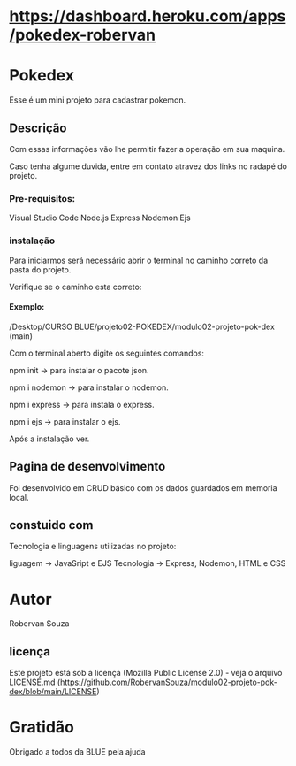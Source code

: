 # https://dashboard.heroku.com/apps/pokedex-robervan

# Pokedex

Esse é um mini projeto para cadastrar pokemon.

## Descrição 

Com essas informações vão lhe permitir fazer a operação em sua maquina.

Caso tenha algume duvida, entre em contato atravez dos links no radapé do projeto.
### Pre-requisitos:

Visual Studio Code
Node.js
Express
Nodemon
Ejs

###  instalação
Para iniciarmos será necessário abrir o terminal no caminho correto da pasta do projeto.

 Verifique se o caminho esta correto:

#### Exemplo:

/Desktop/CURSO BLUE/projeto02-POKEDEX/modulo02-projeto-pok-dex (main)

Com o terminal aberto digite os seguintes comandos:

npm init -> para instalar o pacote json.

npm i nodemon  -> para instalar o nodemon.

npm i express  -> para instala o express.

npm i ejs -> para instalar o ejs.


Após a instalação ver.

## Pagina de desenvolvimento

Foi desenvolvido em CRUD básico com os dados guardados em memoria local.

## constuido com 

Tecnologia e linguagens utilizadas no projeto:

liguagem -> JavaSript e EJS
Tecnologia -> Express, Nodemon, HTML e CSS

# Autor
Robervan Souza 

## licença

Este projeto está sob a licença (Mozilla Public License 2.0) - veja o arquivo LICENSE.md (https://github.com/RobervanSouza/modulo02-projeto-pok-dex/blob/main/LICENSE)


# Gratidão

Obrigado a todos da BLUE pela ajuda
